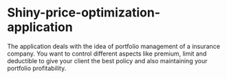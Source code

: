 # Shiny-price-optimization-application
The application deals with the idea of portfolio management of a  insurance company. You want to control different aspects like premium, limit and deductible to give your client the best policy and also maintaining your portfolio profitability.

